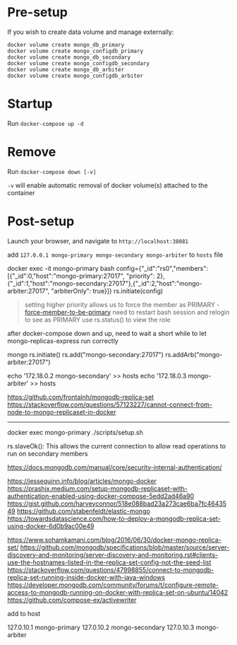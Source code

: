 # Pre-setup

If you wish to create data volume and manage externally:

```
docker volume create mongo_db_primary
docker volume create mongo_configdb_primary
docker volume create mongo_db_secondary
docker volume create mongo_configdb_secondary
docker volume create mongo_db_arbiter
docker volume create mongo_configdb_arbiter
```

# Startup

Run `docker-compose up -d`

# Remove

Run `docker-compose down [-v]`

`-v` will enable automatic removal of docker volume(s) attached to the container

# Post-setup

Launch your browser, and navigate to `http://localhost:38081`

add `127.0.0.1 mongo-primary mongo-secondary mongo-arbiter` to `hosts` file

docker exec -it mongo-primary bash
config={"_id":"rs0","members":[{"_id":0,"host":"mongo-primary:27017", "priority": 2},{"_id":1,"host":"mongo-secondary:27017"},{"_id":2,"host":"mongo-arbiter:27017", "arbiterOnly": true}]}
rs.initiate(config)

> setting higher priority allows us to force the member as PRIMARY - [force-member-to-be-primary](https://docs.mongodb.com/manual/tutorial/force-member-to-be-primary/)
> need to restart bash session and relogin to see as PRIMARY
> use rs.status() to view the role

after docker-compose down and up, need to wait a short while to let mongo-replicas-express run correctly

mongo
rs.initiate()
rs.add("mongo-secondary:27017")
rs.addArb("mongo-arbiter:27017")

echo '172.18.0.2 mongo-secondary' >> hosts
echo '172.18.0.3 mongo-arbiter' >> hosts

https://github.com/frontalnh/mongodb-replica-set
https://stackoverflow.com/questions/57123227/cannot-connect-from-node-to-mongo-replicaset-in-docker

---

docker exec mongo-primary ./scripts/setup.sh

rs.slaveOk(): This allows the current connection to allow read operations to run on secondary members

https://docs.mongodb.com/manual/core/security-internal-authentication/

https://jessequinn.info/blog/articles/mongo-docker
https://prashix.medium.com/setup-mongodb-replicaset-with-authentication-enabled-using-docker-compose-5edd2ad46a90
https://gist.github.com/harveyconnor/518e088bad23a273cae6ba7fc4643549
https://github.com/stabenfeldt/elastic-mongo
https://towardsdatascience.com/how-to-deploy-a-mongodb-replica-set-using-docker-6d0b9ac00e49


https://www.sohamkamani.com/blog/2016/06/30/docker-mongo-replica-set/
https://github.com/mongodb/specifications/blob/master/source/server-discovery-and-monitoring/server-discovery-and-monitoring.rst#clients-use-the-hostnames-listed-in-the-replica-set-config-not-the-seed-list
https://stackoverflow.com/questions/47998855/connect-to-mongodb-replica-set-running-inside-docker-with-java-windows
https://developer.mongodb.com/community/forums/t/configure-remote-access-to-mongodb-running-on-docker-with-replica-set-on-ubuntu/14042
https://github.com/compose-ex/activewriter

add to host

127.0.10.1 mongo-primary
127.0.10.2 mongo-secondary
127.0.10.3 mongo-arbiter